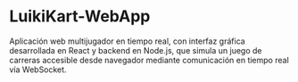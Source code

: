 # LuikiKart-WebApp
Aplicación web multijugador en tiempo real, con interfaz gráfica desarrollada en React y backend en Node.js, que simula un juego de carreras accesible desde navegador mediante comunicación en tiempo real vía WebSocket.
